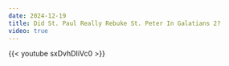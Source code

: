 ```yaml
---
date: 2024-12-19
title: Did St. Paul Really Rebuke St. Peter In Galatians 2?
video: true
---
```



{{< youtube sxDvhDIiVc0 >}}

